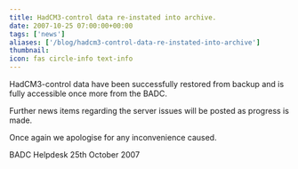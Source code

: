 ```yaml
---
title: HadCM3-control data re-instated into archive.
date: 2007-10-25 07:00:00+00:00
tags: ['news']
aliases: ['/blog/hadcm3-control-data-re-instated-into-archive']
thumbnail: 
icon: fas circle-info text-info
---
```

 
 

HadCM3-control data have been successfully restored from backup and is fully accessible once more from the BADC.

Further news items regarding the server issues will be posted as progress is made.

Once again we apologise for any inconvenience caused.

BADC Helpdesk
25th October 2007
